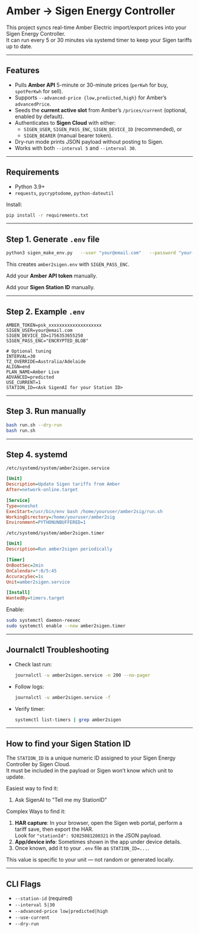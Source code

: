 # Amber → Sigen Energy Controller

This project syncs real-time Amber Electric import/export prices into your Sigen Energy Controller.  
It can run every 5 or 30 minutes via systemd timer to keep your Sigen tariffs up to date.

---

## Features
- Pulls **Amber API** 5-minute or 30-minute prices (`perKwh` for buy, `spotPerKwh` for sell).
- Supports `--advanced-price {low,predicted,high}` for Amber’s `advancedPrice`.
- Seeds the **current active slot** from Amber’s `/prices/current` (optional, enabled by default).
- Authenticates to **Sigen Cloud** with either:
  - `SIGEN_USER`, `SIGEN_PASS_ENC`, `SIGEN_DEVICE_ID` (recommended), or
  - `SIGEN_BEARER` (manual bearer token).
- Dry-run mode prints JSON payload without posting to Sigen.
- Works with both `--interval 5` and `--interval 30`.

---

## Requirements
- Python 3.9+
- `requests`, `pycryptodome`, `python-dateutil`

Install:
```bash
pip install -r requirements.txt
```

---

## Step 1. Generate `.env` file

```bash
python3 sigen_make_env.py   --user "your@email.com"   --password "your-plaintext-password"   --env-path amber2sigen.env   --overwrite
```

This creates `amber2sigen.env` with `SIGEN_PASS_ENC`. 

Add your **Amber API token** manually.

Add your **Sigen Station ID** manually.

---

## Step 2. Example `.env`

```dotenv
AMBER_TOKEN=psk_xxxxxxxxxxxxxxxxxxxx
SIGEN_USER=your@email.com
SIGEN_DEVICE_ID=1756353655250
SIGEN_PASS_ENC="ENCRYPTED_BLOB"

# Optional tuning
INTERVAL=30
TZ_OVERRIDE=Australia/Adelaide
ALIGN=end
PLAN_NAME=Amber Live
ADVANCED=predicted
USE_CURRENT=1
STATION_ID=<Ask SigenAI for your Station ID>
```

---

## Step 3. Run manually

```bash
bash run.sh --dry-run
bash run.sh
```

---

## Step 4. systemd

`/etc/systemd/system/amber2sigen.service`
```ini
[Unit]
Description=Update Sigen tariffs from Amber
After=network-online.target

[Service]
Type=oneshot
ExecStart=/usr/bin/env bash /home/youruser/amber2sig/run.sh
WorkingDirectory=/home/youruser/amber2sig
Environment=PYTHONUNBUFFERED=1
```

`/etc/systemd/system/amber2sigen.timer`
```ini
[Unit]
Description=Run amber2sigen periodically

[Timer]
OnBootSec=2min
OnCalendar=*:0/5:45
AccuracySec=1s
Unit=amber2sigen.service

[Install]
WantedBy=timers.target
```

Enable:
```bash
sudo systemctl daemon-reexec
sudo systemctl enable --now amber2sigen.timer
```

---

## Journalctl Troubleshooting

- Check last run:
  ```bash
  journalctl -u amber2sigen.service -n 200 --no-pager
  ```
- Follow logs:
  ```bash
  journalctl -u amber2sigen.service -f
  ```
- Verify timer:
  ```bash
  systemctl list-timers | grep amber2sigen
  ```

---

## How to find your Sigen Station ID

The `STATION_ID` is a unique numeric ID assigned to your Sigen Energy Controller by Sigen Cloud.  
It must be included in the payload or Sigen won’t know which unit to update.

Easiest way to find it:
1. Ask SigenAI to "Tell me my StationID"

Complex Ways to find it:
1. **HAR capture**: In your browser, open the Sigen web portal, perform a tariff save, then export the HAR.  
   Look for `"stationId": 92025081200321` in the JSON payload.  
2. **App/device info**: Sometimes shown in the app under device details.  
3. Once known, add it to your `.env` file as `STATION_ID=...`.

This value is specific to your unit — not random or generated locally.

---

## CLI Flags
- `--station-id` (required)
- `--interval 5|30`
- `--advanced-price low|predicted|high`
- `--use-current`
- `--dry-run`
